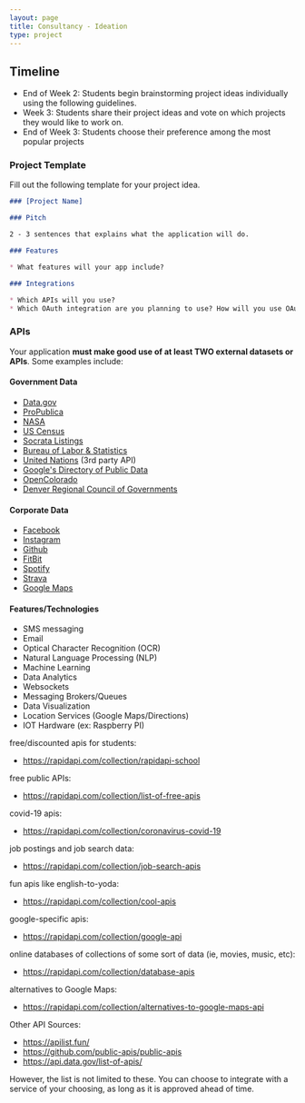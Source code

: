 ```yaml
---
layout: page
title: Consultancy - Ideation
type: project
---
```


## Timeline

* End of Week 2: Students begin brainstorming project ideas individually using the following guidelines.
* Week 3: Students share their project ideas and vote on which projects they would like to work on.
* End of Week 3: Students choose their preference among the most popular projects

### Project Template

Fill out the following template for your project idea.

```markdown
### [Project Name]

### Pitch

2 - 3 sentences that explains what the application will do.

### Features

* What features will your app include?

### Integrations

* Which APIs will you use?
* Which OAuth integration are you planning to use? How will you use OAuth to do something on the user's behalf?
```

### APIs

Your application **must make good use of at least TWO external datasets or APIs**. Some examples include:

#### Government Data

* [Data.gov](https://www.data.gov/)
* [ProPublica](http://www.propublica.org/tools/)
* [NASA](http://data.nasa.gov/api-info/)
* [US Census](http://www.census.gov/data/developers/data-sets.html)
* [Socrata Listings](https://opendata.socrata.com/dataset/Socrata-Customer-Spotlights/6wk3-4ija)
* [Bureau of Labor & Statistics](http://www.bls.gov/developers/api_ruby.htm)
* [United Nations](https://www.undata-api.org/) (3rd party API)
* [Google's Directory of Public Data](http://www.google.com/publicdata/directory)
* [OpenColorado](http://data.opencolorado.org/)
* [Denver Regional Council of Governments](https://drcog.org/services-and-resources/data-maps-and-modeling)

#### Corporate Data

* [Facebook](https://developers.facebook.com)
* [Instagram](https://instagram.com/developer)
* [Github](https://developer.github.com/v3)
* [FitBit](https://dev.fitbit.com)
* [Spotify](https://developer.spotify.com/web-api)
* [Strava](https://www.strava.com/developers)
* [Google Maps](https://developers.google.com/maps)

#### Features/Technologies

* SMS messaging
* Email
* Optical Character Recognition (OCR)
* Natural Language Processing (NLP)
* Machine Learning
* Data Analytics
* Websockets
* Messaging Brokers/Queues
* Data Visualization
* Location Services (Google Maps/Directions)
* IOT Hardware (ex: Raspberry PI)


free/discounted apis for students:
- https://rapidapi.com/collection/rapidapi-school

free public APIs:
- https://rapidapi.com/collection/list-of-free-apis

covid-19 apis:
- https://rapidapi.com/collection/coronavirus-covid-19

job postings and job search data:
- https://rapidapi.com/collection/job-search-apis

fun apis like english-to-yoda:
- https://rapidapi.com/collection/cool-apis

google-specific apis:
- https://rapidapi.com/collection/google-api

online databases of collections of some sort of data (ie, movies, music, etc):
- https://rapidapi.com/collection/database-apis

alternatives to Google Maps:
- https://rapidapi.com/collection/alternatives-to-google-maps-api

Other API Sources:

- https://apilist.fun/
- https://github.com/public-apis/public-apis
- https://api.data.gov/list-of-apis/

However, the list is not limited to these. You can choose to integrate with a service of your choosing, as long as it is approved ahead of time.
